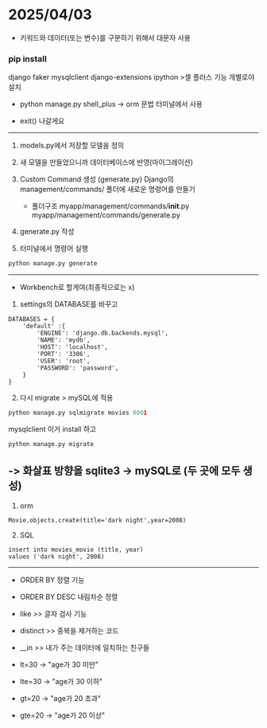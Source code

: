 # 2025/04/03
- 키워드와 데이터(또는 변수)를 구분하기 위해서 대문자 사용
 ### pip install
django faker
mysqlclient
django-extensions
ipython >셸 플러스 기능 개별로야 설치

- python manage.py shell_plus 
-> orm 문법 터미널에서 사용

- exit() 나갈게요
--------

1. models.py에서 저장할 모델을 정의

2. 새 모델을 만들었으니까 데이터베이스에 반영(마이그레이션)

3. Custom Command 생성 (generate.py)
Django의 management/commands/ 폴더에 새로운 명령어를 만들기
    - 폴더구조 
    myapp/management/commands/__init__.py
    myapp/management/commands/generate.py

4. generate.py 작성

5. 터미널에서 명령어 실행
```python
python manage.py generate
```
---------

- Workbench로 할게여(최종적으로는 x)
1. settings의 DATABASE를 바꾸고
```shell
DATABASES = {
    'default' :{
        'ENGINE': 'django.db.backends.mysql',
        'NAME': 'mydb',
        'HOST': 'localhost',
        'PORT': '3306',
        'USER': 'root',
        'PASSWORD': 'password',
    }
}
```
2. 다시 migrate > mySQL에 적용
```python
python manage.py sqlmigrate movies 0001
```
mysqlclient 이거 install 하고

```python
python manage.py migrate
```

-> 화살표 방향을 sqlite3 -> mySQL로 (두 곳에 모두 생성)
-------------

1. orm
```shell
Movie.objects.create(title='dark night',year=2008)
```
2. SQL
```shell
insert into movies_movie (title, year)
values ('dark night', 2008)
 ```
---------
 - ORDER BY 정렬 기능
 - ORDER BY DESC 내림차순 정렬
 
 - like >> 글자 검사 기능

 - distinct >> 중복을 제거하는 코드

 - __in >> 내가 주는 데이터에 일치하는 친구들

 - lt=30 → "age가 30 미만"
 - lte=30 → "age가 30 이하"
 - gt=20 → "age가 20 초과"
 - gte=20 → "age가 20 이상"